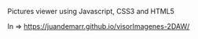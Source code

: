Pictures viewer using Javascript, CSS3 and HTML5

In => https://juandemarr.github.io/visorImagenes-2DAW/